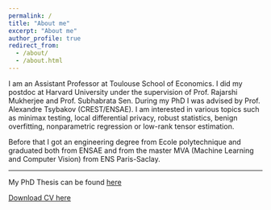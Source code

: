 ```yaml
---
permalink: /
title: "About me"
excerpt: "About me"
author_profile: true
redirect_from: 
  - /about/
  - /about.html
---
```

I am an Assistant Professor at Toulouse School of Economics. 
I did my postdoc at Harvard University under the supervision of Prof. Rajarshi Mukherjee and Prof. Subhabrata Sen. During my PhD I was advised by Prof. Alexandre Tsybakov (CREST/ENSAE). 
I am interested in various topics such as minimax testing, local differential privacy, robust statistics, benign overfitting, nonparametric regression or low-rank tensor estimation.

Before that I got an engineering degree from Ecole polytechnique and graduated both from ENSAE and from the master MVA (Machine Learning and Computer Vision) 
from ENS Paris-Saclay.

------

My PhD Thesis can be found [here](https://theses.hal.science/tel-03872498)


[Download CV here](/files/CV_Julien_CHHOR.pdf)
